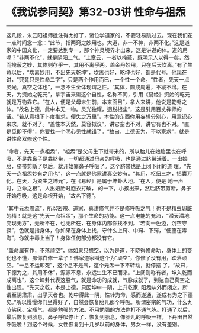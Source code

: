 # 《我说参同契》第32-03讲 性命与祖炁

------

这几段，朱云阳祖师批注得太好了，诸位学道家的，不要轻易跳过去。现在我们花一点时间念一念：“此节，指两窍之妙用也。大道，非一不神，非两不化。”这是道家的中国文化，一定要达到专一，那个神灵境界才出来，这是讲道的体。道的用呢？“非两不化”，就是阴阳二气。“上章云，一者以掩蔽，既明示人以得一矣，然而掩蔽之妙，其体则存乎一，其用不离乎两。盖金丹妙用，只在后天坎离。”有了生命以后，“坎离妙用，不出先天乾坤”，坎离也好，乾坤也好，都是代号。他现在讲，“究竟只是性命二字”，只是两个作用而巳，一个性一个命。“性者，先天一点灵光，真空之体也”，一念不生全体现谓之性。“其体，圆成周遍，不减不增。在天，为资始之乾元”，拿宇宙来讲这个自性，名称不同，引用《易经》资始的乾元就是万物靠它。“在人，便是父母未生前，本来面目”，拿人来讲，他说是乾卦之体。“故名上德，此中本无一物。灵光独耀，迥脱根尘”，这是引用百丈禅师的话。“若从意根下卜度推求，便失之万里”，本性的东西你用妄想分别心，用意识心来求，就不对了。“盖性本天然，莫容拟议”，讲它空也不对，讲它有也不对。“直是觅即不得”，你要找一个明心见性就错了。“故曰，上德无为，不以察求”，就是讲性命双修这个性。

“命者，先天一点祖炁”，“祖炁”是父母生下就带来的，所以胎儿在娘胎里也在呼吸，不是靠鼻子是靠脐带，一切都通过母亲的呼吸，也是通过脐带活着。一出娘胎，脐带剪断了以后，就开始靠鼻子呼吸了。这个脐带也是上闭下闭的道 理。“先天一点祖炁妙有之用也”，这一点就是佛家讲真空妙有。“其用，枢纽三才，括囊万化。在天，为资生之坤元”，在《易经》是属于坤卦大地。“在人，便是 地一声时，立命之根”，人出娘胎时胞衣打破， 的一下，小孩出来，然后脐带剪断，鼻子开始呼吸，这是命根开始，“故名下德”。

“其中元炁周流”，所以密宗、道家，真讲修气并不是修呼吸之气！也不是精虫卵脏的精！就是这“先天一点祖炁”，那个生命的功能。这一点电能的充沛，“潜天潜地变现无方”，无所不在，也无所在，在身体内部你找不到。“若向一色边，沉空守寂”，色就是指身体，你如果在身体上找，守什么上窍、中窍、下窍，“便堕在毒海”，你就中毒上当了！身体任何部分都没有它。

“盖命属有作，不落顽空”，你如果只想空，以为是道，不晓得修命功，身体上的变化也不懂，那你白修一辈子！佛家道家叫这个为“顽空”，你修了没有用，跌落顽空。“一息不运即死”，这个息不是气，这个元炁一下不转动，就停摆 了。“故曰，下德为之，其用不休”，源源不息，永远生生不已而来。“上闭则称有者，坤入乾而成离也”，这个坤卦代表这股气，就是命功的成就，气脉成就了，到达自己真空之性出现。“先天之乾，本是上德，只因坤中一阴，上升乾家, 阳炁从外而闭之。所谓至阴肃肃，出乎天者也。乾中得此一阴，性转为命，感而遂通，遂成有为之下德矣。”所以慢慢你们坐得好了，自然会恢复胎儿那个呼吸。所谓密宗的气功，什么九节佛风、宝瓶气，都是勉强的方法。不用勉强的方法你打不通气脉。打通了以后，最后恢复到胎息，鼻子呼吸停止了，恢复到胎息，像胎儿的呼吸一样，下丹田自然呼吸啦！到这个时候，女性恢复到十几岁以前的身体，男女一样，没有差别。